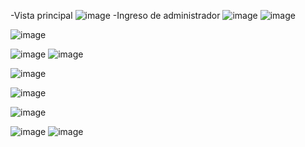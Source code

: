 -Vista principal
![image](https://user-images.githubusercontent.com/38531618/187268693-5a030c92-b8ca-4829-b805-5811910d9dd0.png)
-Ingreso de administrador
![image](https://user-images.githubusercontent.com/38531618/187268853-71766838-e2ec-44b8-aae5-0145b010c0b1.png)
![image](https://user-images.githubusercontent.com/38531618/187268959-17bf0b94-05f2-4e12-91eb-9fecb4dfeffb.png)

![image](https://user-images.githubusercontent.com/38531618/187269027-5c3a55ec-4ab4-4051-b199-61e5b144d977.png)

![image](https://user-images.githubusercontent.com/38531618/187269150-5dc17032-e3cc-45be-a868-a22673e577dc.png)
![image](https://user-images.githubusercontent.com/38531618/187269292-10574493-de2d-41c7-897e-20d54fbc5138.png)

![image](https://user-images.githubusercontent.com/38531618/187269329-5e038b3e-c40c-4593-9670-24dd52b9feb6.png)

![image](https://user-images.githubusercontent.com/38531618/187269368-48ec770d-64ef-49ea-b65d-01c9ca72e3c1.png)

![image](https://user-images.githubusercontent.com/38531618/187269408-f49037d5-c8bc-4a16-9389-b3f637604d36.png)

![image](https://user-images.githubusercontent.com/38531618/187269479-f069a1c7-d960-4b10-b82b-7752450387f4.png)
![image](https://user-images.githubusercontent.com/38531618/187269528-5b19cd86-300a-46de-99b5-97f9cdef26e3.png)









